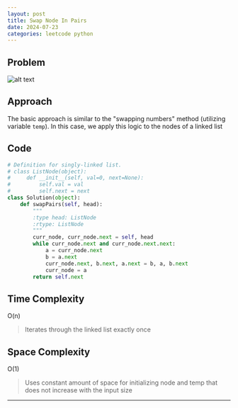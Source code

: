 ```yaml
---
layout: post
title: Swap Node In Pairs
date: 2024-07-23
categories: leetcode python
---
```

## Problem
![alt text](/blog/public/img/SwapNodeInPairs.png)

## Approach
The basic approach is similar to the "swapping numbers" method (utilizing variable `temp`). In this case, we apply this logic to the nodes of a linked list

## Code
```python
# Definition for singly-linked list.
# class ListNode(object):
#     def __init__(self, val=0, next=None):
#         self.val = val
#         self.next = next
class Solution(object):
    def swapPairs(self, head):
        """
        :type head: ListNode
        :rtype: ListNode
        """
        curr_node, curr_node.next = self, head
        while curr_node.next and curr_node.next.next:
            a = curr_node.next
            b = a.next
            curr_node.next, b.next, a.next = b, a, b.next
            curr_node = a
        return self.next
```
## Time Complexity
O(n)
> Iterates through the linked list exactly once

## Space Complexity
O(1)
> Uses constant amount of space for initializing node and temp that does not increase with the input size  

---